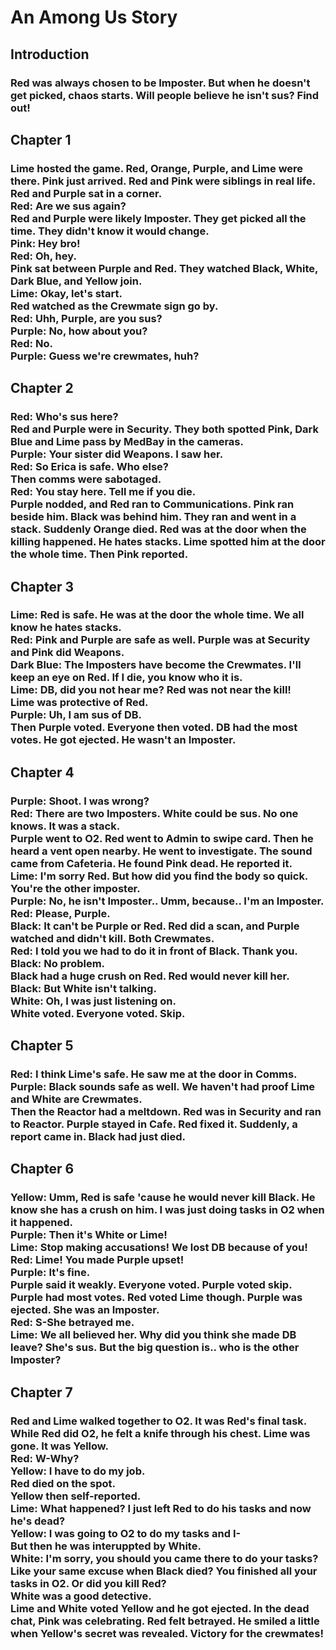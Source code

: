 
<!DOCTYPE html>
<html>
    <head>
        <meta charset="utf-8">
       
    

<h1>An Among Us Story</h1>
<h2>Introduction
</h2>
<h3>Red was always chosen to be Imposter. But when he doesn't get picked, chaos starts. Will people believe he isn't sus? Find out!</h3>
<h2>Chapter 1</h2>
<h3>Lime hosted the game. Red, Orange, Purple, and Lime were there. Pink just arrived. Red and Pink were siblings in real life. Red and Purple sat in a corner. <br>
    Red: Are we sus again? <br>
    Red and Purple were likely Imposter. They get picked all the time. They didn't know it would change. <br>
    Pink: Hey bro! <br>
    Red: Oh, hey. <br>
    Pink sat between Purple and Red. They watched Black, White, Dark Blue, and Yellow join. <br>
    Lime: Okay, let's start. <br>
    Red watched as the Crewmate sign go by. <br>
    Red: Uhh, Purple, are you sus? <br>
    Purple: No, how about you? <br>
    Red: No. <br>
    Purple: Guess we're crewmates, huh?
    
</h3> 
<h2>Chapter 2</h2>
<h3>Red: Who's sus here? <br>
    Red and Purple were in Security. They both spotted Pink, Dark Blue and Lime pass by MedBay in the cameras. <br>
    Purple: Your sister did Weapons. I saw her.<br>
    Red: So Erica is safe. Who else? <br>
    Then comms were sabotaged. <br>
    Red: You stay here. Tell me if you die. <br>
    Purple nodded, and Red ran to Communications. Pink ran beside him. Black was behind him. They ran and went in a stack. Suddenly Orange died. Red was at the door when the killing happened. He hates stacks. Lime spotted him at the door the whole time. Then Pink reported. 
</h3>
<h2>Chapter 3</h2>
<h3>Lime: Red is safe. He was at the door the whole time. We all know he hates stacks. <br>
    Red: Pink and Purple are safe as well. Purple was at Security and Pink did Weapons.<br>
    Dark Blue: The Imposters have become the Crewmates. I'll keep an eye on Red. If I die, you know who it is. <br>
    Lime: DB, did you not hear me? Red was not near the kill! <br> Lime was protective of Red. <br>
    Purple: Uh, I am sus of DB. <br>
    Then Purple voted. Everyone then voted. DB had the most votes. He got ejected. He wasn't an Imposter.
</h3>
<h2>Chapter 4</h2>
<h3>Purple: Shoot. I was wrong? <br>
Red: There are two Imposters. White could be sus. No one knows. It was a stack. <br>
    Purple went to O2. Red went to Admin to swipe card. Then he heard a vent open nearby. He went to investigate. The sound came from Cafeteria. He found Pink dead. He reported it. <br>
        Lime: I'm sorry Red. But how did you find the body so quick. You're the other imposter. <br>
        Purple: No, he isn't Imposter.. Umm, because.. I'm an Imposter. <br>
        Red: Please, Purple. <br>
        Black: It can't be Purple or Red. Red did a scan, and Purple watched and didn't kill. Both Crewmates. <br>
        Red: I told you we had to do it in front of Black. Thank you. <br>
        Black: No problem. <br> Black had a huge crush on Red. Red would never kill her. <br>
        Black: But White isn't talking. <br>
        White: Oh, I was just listening on. <br>
        White voted. Everyone voted. Skip. 
    </h3>
    <h2> Chapter 5</h2>
    <h3>Red: I think Lime's safe. He saw me at the door in Comms. <br> Purple: Black sounds safe as well. We haven't had proof Lime and White are Crewmates.<br> Then the Reactor had a meltdown. Red was in Security and ran to Reactor. Purple stayed in Cafe. Red fixed it. Suddenly, a report came in. Black had just died.</h3>
    <h2>Chapter 6</h2>
    <h3>Yellow: Umm, Red is safe 'cause he would never kill Black. He know she has a crush on him. I was just doing tasks in O2 when it happened. <br>
        Purple: Then it's White or Lime!<br>
        Lime: Stop making accusations! We lost DB because of you! <br> Red: Lime! You made Purple upset! <br>
        Purple: It's fine. <br> Purple said it weakly.
        Everyone voted. Purple voted skip. Purple had most votes. Red voted Lime though. Purple was ejected. She was an Imposter. <br>
        Red: S-She betrayed me. <br>
        Lime: We all believed her. Why did you think she made DB leave? She's sus. But the big question is.. who is the other Imposter?
    </h3>
    <h2>Chapter 7</h2>
    <h3>Red and Lime walked together to O2. It was Red's final task. While Red did O2, he felt a knife through his chest. Lime was gone. It was Yellow. <br>
        Red: W-Why? <br>
        Yellow: I have to do my job.<br>
        Red died on the spot. <br>
        Yellow then self-reported. <br>
        Lime: What happened? I just left Red to do his tasks and now he's dead?<br>
        Yellow: I was going to O2 to do my tasks and I- <br>
        But then he was interuppted by White. <br>
        White: I'm sorry, you should you came there to do your tasks? Like your same excuse when Black died? You finished all your tasks in O2. Or did you kill Red? <br>
        White was a good detective. <br>
        Lime and White voted Yellow and he got ejected. In the dead chat, Pink was celebrating. Red felt betrayed. He smiled a little when Yellow's secret was revealed. Victory for the crewmates!
    </h3>
    </body>
    
  
</html>
